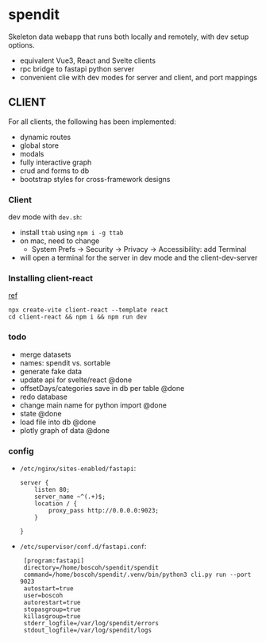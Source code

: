 # spendit

Skeleton data webapp that runs both locally and remotely, with  dev setup options.

- equivalent Vue3, React and Svelte clients
- rpc bridge to fastapi python server
- convenient clie with dev modes for server and client, and port mappings

## CLIENT

For all clients, the following has been implemented:
- dynamic routes
- global store
- modals
- fully interactive graph
- crud and forms to db
- bootstrap styles for cross-framework designs

### Client

dev mode with `dev.sh`:

- install `ttab` using `npm i -g ttab`
- on mac, need to change
   - System Prefs -> Security -> Privacy -> Accessibility: add Terminal
- will open a terminal for the server in dev mode and the client-dev-server

### Installing client-react

[ref](https://www.linkedin.com/pulse/installing-react-vite-beginners-guide-richard-oliver-bray/)

```
npx create-vite client-react --template react
cd client-react && npm i && npm run dev
```

### todo
- merge datasets
- names: spendit vs. sortable
- generate fake data
- update api for svelte/react
@done
- offsetDays/categories save in db per table @done
- redo database 
- change main name for python import @done
- state @done
- load file into db @done
- plotly graph of data @done

### config
- `/etc/nginx/sites-enabled/fastapi`:
    ```
    server {
        listen 80;
        server_name ~^(.+)$;
        location / {
            proxy_pass http://0.0.0.0:9023;
        }
    
    }
    ```
- `/etc/supervisor/conf.d/fastapi.conf`:
   ```
    [program:fastapi]
    directory=/home/boscoh/spendit/spendit
    command=/home/boscoh/spendit/.venv/bin/python3 cli.py run --port 9023
    autostart=true
    user=boscoh
    autorestart=true
    stopasgroup=true
    killasgroup=true
    stderr_logfile=/var/log/spendit/errors
    stdout_logfile=/var/log/spendit/logs
    ```